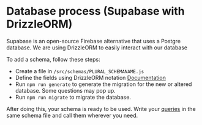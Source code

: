 # Database process (Supabase with DrizzleORM)

Supabase is an open-source Firebase alternative that uses a Postgre database. We are using DrizzleORM to easily interact with our database

To add a schema, follow these steps:
- Create a file in `/src/schemas/PLURAL_SCHEMANAME.js`
- Define the fields using DrizzleORM notation [Documentation](https://orm.drizzle.team/docs/column-types/pg)
- Run `npm run generate` to generate the migration for the new or altered database. Some questions may pop up.
- Run `npm run migrate` to migrate the database. 

After doing this, your schema is ready to be used. Write your [queries](https://orm.drizzle.team/docs/rqb) in the same schema file and call them wherever you need. 
 